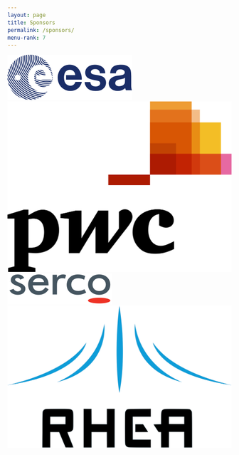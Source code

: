 ```yaml
---
layout: page
title: Sponsors
permalink: /sponsors/
menu-rank: 7
---
```


<div class="logo-container">
	<img src="/img/ESA.svg" alt="ESA Logo">
	<img src="/img/PWC.svg" alt="PWC Logo">
</div>
<div class="logo-container">
	<img src="/img/Serco.svg" alt="Serco Logo">
	<img src="/img/RHEA.svg" alt="RHEA Logo">
</div>


